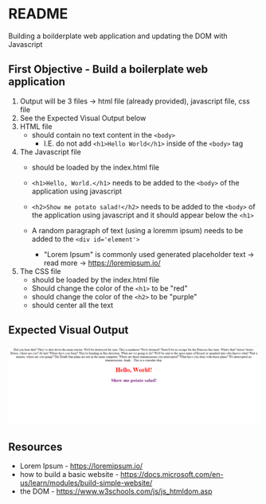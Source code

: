 # README

Building a boilderplate web application and updating the DOM with Javascript

## First Objective - Build a boilerplate web application
1. Output will be 3 files -> html file (already provided), javascript file, css file
2. See the Expected Visual Output below
2. HTML file 
    - should contain no text content in the ```<body>```
        - I.E. do not add ```<h1>Hello World</h1>``` inside of the ```<body>``` tag
3. The Javascript file 
    - should be loaded by the index.html file
    - ```<h1>Hello, World.</h1>``` needs to be added to the ```<body>``` of the application using javascript
    - ```<h2>Show me potato salad!</h2>``` needs to be added to the ```<body>``` of the application using javascript and it should appear below the ```<h1>```
        
    - A random paragraph of text (using a loremm ipsum) needs to be added to the ```<div id='element'>```
        - "Lorem Ipsum" is commonly used generated placeholder text -> read more ->   https://loremipsum.io/
4. The CSS file
    - should be loaded by the index.html file
    - Should change the color of the ```<h1>``` to be "red"
    - should change the color of the ```<h2>``` to be "purple"
    - should center all the text

## Expected Visual Output 
![alt text](./readme/output.PNG)

## Resources

- Lorem Ipsum - https://loremipsum.io/
- how to build a basic website - https://docs.microsoft.com/en-us/learn/modules/build-simple-website/ 
- the DOM - https://www.w3schools.com/js/js_htmldom.asp